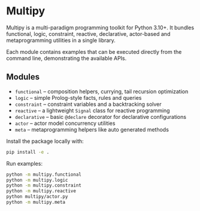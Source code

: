 # Multipy

Multipy is a multi-paradigm programming toolkit for Python 3.10+. It bundles
functional, logic, constraint, reactive, declarative, actor-based and
metaprogramming utilities in a single library.

Each module contains examples that can be executed directly from the command
line, demonstrating the available APIs.

## Modules
- `functional` – composition helpers, currying, tail recursion optimization
- `logic` – simple Prolog-style facts, rules and queries
- `constraint` – constraint variables and a backtracking solver
- `reactive` – a lightweight `Signal` class for reactive programming
- `declarative` – basic `@declare` decorator for declarative configurations
- `actor` – actor model concurrency utilities
- `meta` – metaprogramming helpers like auto generated methods

Install the package locally with:

```bash
pip install -e .
```

Run examples:

```bash
python -m multipy.functional
python -m multipy.logic
python -m multipy.constraint
python -m multipy.reactive
python multipy/actor.py
python -m multipy.meta
```
